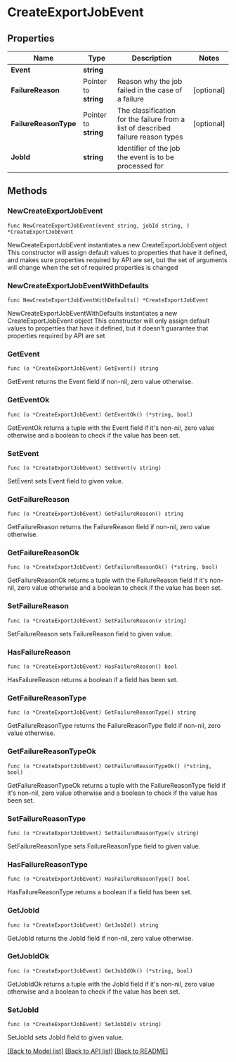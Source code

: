 # CreateExportJobEvent

## Properties

Name | Type | Description | Notes
------------ | ------------- | ------------- | -------------
**Event** | **string** |  | 
**FailureReason** | Pointer to **string** | Reason why the job failed in the case of a failure | [optional] 
**FailureReasonType** | Pointer to **string** | The classification for the failure from a list of described failure reason types | [optional] 
**JobId** | **string** | Identifier of the job the event is to be processed for | 

## Methods

### NewCreateExportJobEvent

`func NewCreateExportJobEvent(event string, jobId string, ) *CreateExportJobEvent`

NewCreateExportJobEvent instantiates a new CreateExportJobEvent object
This constructor will assign default values to properties that have it defined,
and makes sure properties required by API are set, but the set of arguments
will change when the set of required properties is changed

### NewCreateExportJobEventWithDefaults

`func NewCreateExportJobEventWithDefaults() *CreateExportJobEvent`

NewCreateExportJobEventWithDefaults instantiates a new CreateExportJobEvent object
This constructor will only assign default values to properties that have it defined,
but it doesn't guarantee that properties required by API are set

### GetEvent

`func (o *CreateExportJobEvent) GetEvent() string`

GetEvent returns the Event field if non-nil, zero value otherwise.

### GetEventOk

`func (o *CreateExportJobEvent) GetEventOk() (*string, bool)`

GetEventOk returns a tuple with the Event field if it's non-nil, zero value otherwise
and a boolean to check if the value has been set.

### SetEvent

`func (o *CreateExportJobEvent) SetEvent(v string)`

SetEvent sets Event field to given value.


### GetFailureReason

`func (o *CreateExportJobEvent) GetFailureReason() string`

GetFailureReason returns the FailureReason field if non-nil, zero value otherwise.

### GetFailureReasonOk

`func (o *CreateExportJobEvent) GetFailureReasonOk() (*string, bool)`

GetFailureReasonOk returns a tuple with the FailureReason field if it's non-nil, zero value otherwise
and a boolean to check if the value has been set.

### SetFailureReason

`func (o *CreateExportJobEvent) SetFailureReason(v string)`

SetFailureReason sets FailureReason field to given value.

### HasFailureReason

`func (o *CreateExportJobEvent) HasFailureReason() bool`

HasFailureReason returns a boolean if a field has been set.

### GetFailureReasonType

`func (o *CreateExportJobEvent) GetFailureReasonType() string`

GetFailureReasonType returns the FailureReasonType field if non-nil, zero value otherwise.

### GetFailureReasonTypeOk

`func (o *CreateExportJobEvent) GetFailureReasonTypeOk() (*string, bool)`

GetFailureReasonTypeOk returns a tuple with the FailureReasonType field if it's non-nil, zero value otherwise
and a boolean to check if the value has been set.

### SetFailureReasonType

`func (o *CreateExportJobEvent) SetFailureReasonType(v string)`

SetFailureReasonType sets FailureReasonType field to given value.

### HasFailureReasonType

`func (o *CreateExportJobEvent) HasFailureReasonType() bool`

HasFailureReasonType returns a boolean if a field has been set.

### GetJobId

`func (o *CreateExportJobEvent) GetJobId() string`

GetJobId returns the JobId field if non-nil, zero value otherwise.

### GetJobIdOk

`func (o *CreateExportJobEvent) GetJobIdOk() (*string, bool)`

GetJobIdOk returns a tuple with the JobId field if it's non-nil, zero value otherwise
and a boolean to check if the value has been set.

### SetJobId

`func (o *CreateExportJobEvent) SetJobId(v string)`

SetJobId sets JobId field to given value.



[[Back to Model list]](../README.md#documentation-for-models) [[Back to API list]](../README.md#documentation-for-api-endpoints) [[Back to README]](../README.md)


